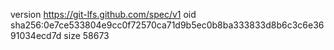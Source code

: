 version https://git-lfs.github.com/spec/v1
oid sha256:0e7ce533804e9cc0f72570ca71d9b5ec0b8ba333833d8b6c3c6e3691034ecd7d
size 58673
